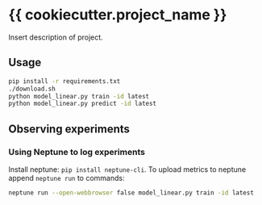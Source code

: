 # {{ cookiecutter.project_name }}

Insert description of project.

## Usage

```bash
pip install -r requirements.txt
./download.sh
python model_linear.py train -id latest
python model_linear.py predict -id latest
```

## Observing experiments

### Using Neptune to log experiments

Install neptune: `pip install neptune-cli`. To upload metrics to neptune append `neptune run` to commands:

```bash
neptune run --open-webbrowser false model_linear.py train -id latest
```
